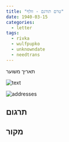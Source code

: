 ```yaml
---
title: "טרם תורגם - וולף"
date: 1940-03-15
categories:
  - letter
tags:
  - rivka
  - wulfpupko
  - unknowndate
  - needtrans
---
```


תאריך משוער

![text](/pupko-papers/assets/images/1940-03-15-content.jpg)

![addresses](/pupko-papers/assets/images/1940-03-15-addresses.jpg)

## תרגום


## מקור
